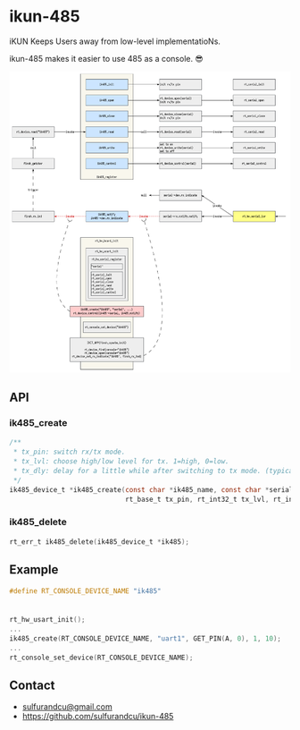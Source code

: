 # ikun-485

iKUN Keeps Users away from low-level implementatioNs.

ikun-485 makes it easier to use 485 as a console. 😎

![](assets/arch.png)

## API

### ik485_create

```c
/**
 * tx_pin: switch rx/tx mode.
 * tx_lvl: choose high/low level for tx. 1=high, 0=low.
 * tx_dly: delay for a little while after switching to tx mode. (typically 10us.)
 */
ik485_device_t *ik485_create(const char *ik485_name, const char *serial_name,
                             rt_base_t tx_pin, rt_int32_t tx_lvl, rt_int32_t tx_dly);
```

### ik485_delete

```c
rt_err_t ik485_delete(ik485_device_t *ik485);
```

## Example

```c
#define RT_CONSOLE_DEVICE_NAME "ik485"


rt_hw_usart_init();
...
ik485_create(RT_CONSOLE_DEVICE_NAME, "uart1", GET_PIN(A, 0), 1, 10);
...
rt_console_set_device(RT_CONSOLE_DEVICE_NAME);
```

## Contact

- sulfurandcu@gmail.com
- https://github.com/sulfurandcu/ikun-485
